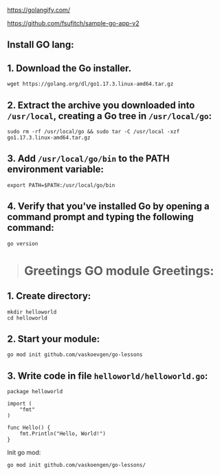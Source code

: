 
https://golangify.com/

https://github.com/fsufitch/sample-go-app-v2

## Install GO lang:

## 1. Download the Go installer.

```
wget https://golang.org/dl/go1.17.3.linux-amd64.tar.gz
```

## 2. Extract the archive you downloaded into `/usr/local`, creating a Go tree in `/usr/local/go`: 


```
sudo rm -rf /usr/local/go && sudo tar -C /usr/local -xzf go1.17.3.linux-amd64.tar.gz
```

## 3. Add `/usr/local/go/bin` to the PATH environment variable:

```
export PATH=$PATH:/usr/local/go/bin
```

## 4. Verify that you've installed Go by opening a command prompt and typing the following command:

```
go version
```

> # Greetings GO module Greetings:

## 1. Create directory:

```
mkdir helloworld
cd helloworld
```

## 2. Start your module:

```
go mod init github.com/vaskoevgen/go-lessons
```

## 3. Write code in file `helloworld/helloworld.go`:

```
package helloworld

import (
	"fmt"
)

func Hello() {
    fmt.Println("Hello, World!")
}
```

Init go mod:
```
go mod init github.com/vaskoengen/go-lessons/
```